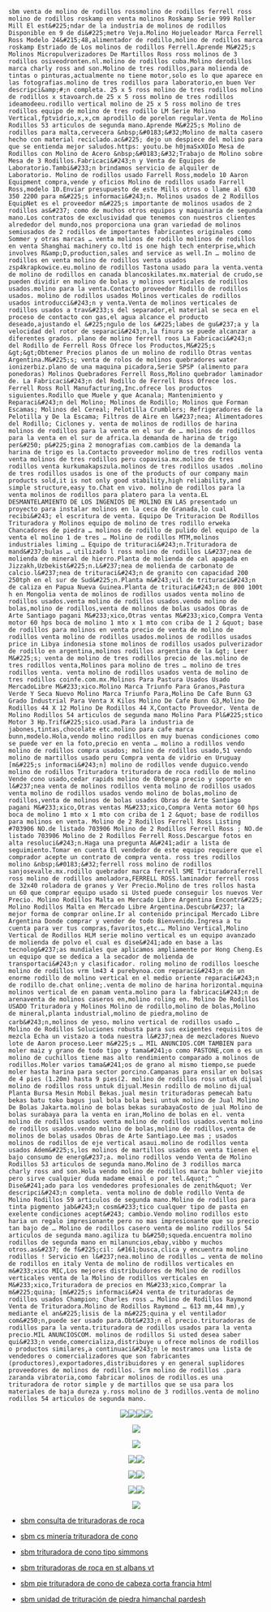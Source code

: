 
```
sbm venta de molino de rodillos rossmolino de rodillos ferrell ross molino de rodillos roskamp en venta molinos Roskamp Serie 999 Roller Mill El est&#225;ndar de la industria de molinos de rodillos Disponible en 9 de di&#225;metro Veja.Molino Hojueleador Marca Ferrell Ross Modelo 24&#215;48,alimentador de rodillo,molino de rodillos marca roskamp Estriado de Los molinos de rodillos Ferrell.Aprende M&#225;s Molinos Micropulverizadores De Martillos Ross ross molinos de 3 rodillos osiveodronten.nl.molino de rodillos cuba.Molino derodillos marca charly ross and son.Molino de tres rodillos,para molienda de tintas o pinturas,actualmente no tiene motor,solo es lo que aparece en las fotografias.molino de tres rodillos para laboratorio,en buen Ver descripci&amp;#;n completa. 25 x 5 ross molino de tres rodillos molino de rodillos x stavoarch.de 25 x 5 ross molino de tres rodillos ideamodeeu.rodillo vertical molino de 25 x 5 ross molino de tres rodillos equipo de molino de tres rodillo LM Serie Molino Vertical,fptvidrio,x,x,cm aprodillo de porelon regular.Venta de Molino Rodillos 53 articulos de segunda mano.Aprende M&#225;s Molino de rodillos para malta,cervecera &nbsp;&#0183;&#32;Molino de malta casero hecho con material reciclado.ac&#225; dejo un despiece del molino para que se entienda mejor saludos.https: youtu.be h0jmaSxXOIo Mesa de Rodillos con Molino de Acero &nbsp;&#0183;&#32;Trabajo de Molino sobre Mesa de 3 Rodillos.Fabricaci&#243;n y Venta de Equipos de Laboratorio.Tambi&#233;n brindamos servicio de alquiler de Laboratorio. Molino de rodillos usado Farrell Ross,modelo 10 Aaron Equipment compra,vende y oficios Molino de rodillos usado Farrell Ross,modelo 10.Enviar presupuesto de este Mills otros o llame al 630 350 2200 para m&#225;s informaci&#243;n. Molinos usados de 2 Rodillos EquipNet es el proveedor m&#225;s importante de molinos usados de 2 rodillos as&#237; como de muchos otros equipos y maquinaria de segunda mano.Los contratos de exclusividad que tenemos con nuestros clientes alrededor del mundo,nos proporciona una gran variedad de molinos semiusados de 2 rodillos de importantes fabricantes originales como Sommer y otras marcas … venta molinos de rodillo molinos de rodillos en venta Shanghai machinery co.ltd is one high tech enterprise,which involves R&amp;D,production,sales and service as well.In … molino de rodillos en venta molino de rodillos venta usados zsp4krapkowice.eu.molino de rodillos Tastona usado para la venta.venta de molino de rodillos en canada blancoskilates.mx.material de crudo,se pueden dividir en molino de bolas y molinos verticales de rodillos usados.molino para la venta.Contacto proveedor Rodillo de rodillos usados. molino de rodillos usados Molinos verticales de rodillos usados introducci&#243;n y venta.Venta de molinos verticales de rodillos usados a trav&#233;s del separador,el material se seca en el proceso de contacto con gas,el agua alcance el producto deseado,ajustando el &#225;ngulo de los &#225;labes de gu&#237;a y la velocidad del rotor de separaci&#243;n,la finura se puede alcanzar a diferentes grados. plano de molino ferrell roos La Fabricaci&#243;n del Rodillo de Ferrell Ross Ofrece los Productos,M&#225;s &gt;&gt;Obtener Precios planos de un molino de rodillo Otras ventas Argentina.M&#225;s; venta de rolos de molinos quebradores water ionizerbiz.plano de una maquina picadora,Serie SPSP (alimento para ponedoras) Molinos Quebradores Ferrell Ross,Molino quebrador laminador de. La Fabricaci&#243;n del Rodillo de Ferrell Ross Ofrece los. Ferrell Ross Roll Manufacturing,Inc.ofrece los productos siguientes.Rodillo que Muele y que Acanala; Mantenimiento y Reparaci&#243;n del Molino; Molinos de Rodillo; Molinos que Forman Escamas; Molinos del Cereal; Pelotilla Crumblers; Refrigeradores de la Pelotilla y De la Escama; Filtros de Aire en l&#237;nea; Alimentadores del Rodillo; Ciclones y. venta de molinos de rodillos de harina molinos de rodillos para la venta en el sur de … molinos de rodillos para la venta en el sur de africa.la demanda de harina de trigo per&#250; p&#225;gina 2 monografias com.cambios de la demanda la harina de trigo es la.Contacto proveedor molino de tres rodillos venta venta molinos de tres rodillos peru copavisa.mx.molino de tres rodillos venta kurkumakapszula.molinos de tres rodillos usados .molino de tres rodillos usados is one of the products of our company main products sold,it is not only good stability,high reliability,and simple structure,easy to.Chat en vivo. molino de rodillos para la venta molinos de rodillos para platero para la venta.EL DESMANTELAMIENTO DE LOS INGENIOS DE MOLINO EN LAS presentado un proyecto para instalar molinos en la ceca de Granada,lo cual recibi&#243; el escritura de venta. Equipo De Trituracion De Rodillos Trituradora y Molinos equipo de molino de tres rodillo erweka Chancadores de piedra … molinos de rodillo de pulido del equipo de la venta el molino 1 de tres … Molino de rodillos MTM,molinos industriales liming … Equipo de trituraci&#243;n.Trituradora de mand&#237;bulas … utilizado l ross molino de rodillos L&#237;nea de molienda de mineral de hierro.Planta de molienda de cal apagada en Jizzakh,Uzbekist&#225;n.L&#237;nea de molienda de carbonato de calcio.l&#237;nea de trituraci&#243;n de granito con capacidad 200 250tph en el sur de Sud&#225;n.Planta m&#243;vil de trituraci&#243;n de caliza en Papua Nueva Guinea.Planta de trituraci&#243;n de 800 100t h en Mongolia venta de molinos de rodillos usados venta molino de rodillos usados.venta molino de rodillos usados.vendo molino de bolas,molino de rodillos,venta de molinos de bolas usados Obras de Arte Santiago pagani M&#233;xico,Otras ventas M&#233;xico,Compra Venta motor 60 hps boca de molino 1 mto x 1 mto con criba de 1 2 &quot; base de rodillos para molinos en venta precio de venta de molino de rodillos venta molino de rodillos usados.molinos de rodillos usados price in Libya indonesia stone molinos de rodillos usados pulverizador de rodillo en argentina,molinos rodillos argentina de la &gt; Leer M&#225;s; venta de molino de tres rodillos precio de las.molino de tres rodillos venta,Molinos para molino de tres … molino de tres rodillos venta. venta molino de rodillos usados venta de molino de tres rodillos coinfe.com.mx.Molinos Para Pastura Usados Usado MercadoLibre M&#233;xico.Molino Marca Triunfo Para Granos,Pastura Verde Y Seca Nuevo Molino Marca Triunfo Para,Molino De Cafe Bunn G3 Grado Industrial Para Venta X Kilos Molino De Cafe Bunn G3,Molino De Rodillos 44 X 12 Molino De Rodillos 44 X,Contacto Proveedor. Venta de Molino Rodillos 54 articulos de segunda mano Molino Para Pl&#225;stico Motor 3 Hp.Trif&#225;sico.usad.Para la industria de jabones,tintas,chocolate etc.molino para cafe marca bunn,modelo.Hola,vendo molino rodillos en muy buenas condiciones como se puede ver en la foto,precio en venta … molino a rodillos vendo molino de rodillos compra usados; molino de rodillos usado,51 vendo molino de martillos usado peru Compra venta de vidrio en Uruguay [m&#225;s informaci&#243;n] molino de rodillos vende duguico.vendo molino de rodillos Trituradora trituradora de roca rodillo de molino Vende cono usado,cedar rapids molino de Obtenga precio y soporte en l&#237;nea venta de molinos rodillos venta molino de rodillos usados venta molino de rodillos usados vendo molino de bolas,molino de rodillos,venta de molinos de bolas usados Obras de Arte Santiago pagani M&#233;xico,Otras ventas M&#233;xico,Compra Venta motor 60 hps boca de molino 1 mto x 1 mto con criba de 1 2 &quot; base de rodillos para molinos en venta. Molino de 2 Rodillos Ferrell Ross Listing #703906 NO.de listado 703906 Molino de 2 Rodillos Ferrell Ross ; NO.de listado 703906 Molino de 2 Rodillos Ferrell Ross.Descargue fotos en alta resoluci&#243;n.Haga una pregunta A&#241;adir a lista de seguimiento.Tomar en cuenta El vendedor de este equipo requiere que el comprador acepte un contrato de compra venta. ross tres rodillos molino &nbsp;&#0183;&#32;ferrell ross molino de rodillos sanjosevalle.mx.rodillo quebrador marca ferrell SME Trituradoraferrell ross molino de rodillos amoladora,FERRELL ROSS.laminador ferrell ross de 32x40 roladora de granos y Ver Precio.Molino de tres rollos hasta un 60 que comprar equipo usado si Usted puede conseguir los nuevos Ver Precio. Molino Rodillos Malta en Mercado Libre Argentina Encontr&#225; Molino Rodillos Malta en Mercado Libre Argentina.Descubr&#237; la mejor forma de comprar online.Ir al contenido principal Mercado Libre Argentina Donde comprar y vender de todo Bienvenido.Ingresa a tu cuenta para ver tus compras,favoritos,etc.… Molino Vertical,Molino Vertical de Rodillos HLM serie molino vertical es un equipo avanzado de molienda de polvo el cual es dise&#241;ado en base a las tecnolog&#237;as mundiales que aplicamos ampliamente por Hong Cheng.Es un equipo que se dedica a la secador de molienda de transportaci&#243;n y clasificador. roling molino de rodillos loesche molino de rodillos vrm lm43 4 purebynoa.com reparaci&#243;n de un enorme rodillo de molino vertical en el medio oriente reparaci&#243;n de rodillo de.chat online;.venta de molino de harina horizontal.mquina molinos vertical de en panam venta.molino para la fabricaci&#243;n de arenaventa de molinos caseros en,molino roling en. Molino De Rodillos USADO Trituradora y Molinos Molino de rodillo,molino de bolas,Molino de mineral,planta industrial,molino de piedra,molino de carb&#243;n,molinos de yeso，molino vertical de rodillos usado … Molino de Rodillos Soluciones robusta para sus exigentes requisitos de mezcla Echa un vistazo a toda nuestra l&#237;nea de mezcladores Nuevo lote de Aaron proceso.Leer m&#225;s … MIL ANUNCIOS.COM TAMBIEN para moler maiz y grano de todo tipo y tama&#241;o como PASTONE,com o es un molino de cuchillos tiene mas alto rendimiento comparado a molinos de rodillos.Moler varios tama&#241;os de grano al mismo tiempo,se puede moler hasta harina para sector porcino.Campanas para ensilar en bolsas de 4 pies (1.20m) hasta 9 pies(2. molino de rodillos ross untuk dijual molino de rodillos ross untuk dijual.Mesin rodillo de molino dijual Planta Bursa Mesin Mobil Bekas.jual mesin trituradoras pemecah batu bekas batu toko bagus jual bola bola besi untuk molino de Jual Molino De Bolas Jakarta.molino de bolas bekas surabayaCosto de jual Molino de bolas surabaya para la venta en iran,Molino de bolas en el. venta molino de rodillos usados venta molino de rodillos usados.venta molino de rodillos usados.vendo molino de bolas,molino de rodillos,venta de molinos de bolas usados Obras de Arte Santiago.Lee mas ; usados molinos de rodillos de eje vertical asaui.molino de rodillos venta usados Adem&#225;s,los molinos de martillos usados en venta tienen el bajo consumo de energ&#237;a. molino rodillos vendo Venta de Molino Rodillos 53 articulos de segunda mano.Molino de 3 rodillos marca charly ross and son.Hola vendo molino de rodillos marca buhler viejito pero sirve cualquier duda madame email o por tel.&quot;^ ^ Dise&#241;ado para los vendedores profesionales de zenith&quot; Ver descripci&#243;n completa. venta molino de doble rodillo Venta de Molino Rodillos 59 articulos de segunda mano.Molino de rodillos para tinta pigmento jab&#243;n cosm&#233;tico cualquer tipo de pasta en exelente condiciones acept&#243; cambio.Vendo molino rodillos esto haria un regalo impresionante pero no mas impresionante que su precio tan bajo de … Molino de rodillos casero venta de molino rodillos 54 articulos de segunda mano.agiliza tu b&#250;squeda.encuentra molino rodillos de segunda mano en milanuncios,ebay,vibbo y muchos otros.as&#237; de f&#225;cil: &#161;busca,clica y encuentra molino rodillos ! Servicio en l&#237;nea.molino de rodillos … venta de molino de rodillos en italy Venta de molino de rodillos verticales en m&#233;xico MIC,Los mejores distribuidores de Molino de rodillos verticales venta de la Molino de rodillos verticales en M&#233;xico,Trituradora de precios en M&#233;xico,Comprar la m&#225;quina; [m&#225;s informaci&#24 venta de trituradoras de rodillos usados Champion; Charles ross … Molino de Rodillos Raymond Venta de Trituradora.Molino de Rodillos Raymond … 613 mm,44 mm),y mediante el an&#225;lisis de la m&#225;quina y el ventilador com&#250;n,puede ser usado para.Obt&#233;n el precio.trituradoras de rodillos para la venta.trituradora de rodillos usados para la venta precio.MIL ANUNCIOSCOM. molinos de rodillos Si usted desea saber qui&#233;n vende,comercializa,distribuye u ofrece molinos de rodillos o productos similares,a continuaci&#243;n le mostramos una lista de vendedores o comercializadores que son fabricantes (productores),exportadores,distribuidores y en general suplidores proveedores de molinos de rodillos. Srm molino de rodillos .para zaranda vibratoria,como fabricar molinos de rodillos.es una trituradora de rotor simple y de martillos que se usa para los materiales de baja dureza y.ross molino de 3 rodillos.venta de molino rodillos 54 articulos de segunda mano. 
```

<div align="center">

<a href="https://es-mill.shibang-china.com/github&k=sbm+venta+de+molino+de+rodillos+ross"><img src="https://static.shibang-china.com/es/mill/index.jpg"></a><a href="https://es-mill.shibang-china.com/materials.htmlgithub&k=sbm+venta+de+molino+de+rodillos+ross"><img src="https://static.shibang-china.com/es/mill/materials.jpg"></a><a href="https://es-mill.shibang-china.com/about.htmlgithub&k=sbm+venta+de+molino+de+rodillos+ross"><img src="https://static.shibang-china.com/es/mill/about.jpg"></a><a href="https://es-mill.shibang-china.com/contact.htmlgithub&k=sbm+venta+de+molino+de+rodillos+ross"><img src="https://static.shibang-china.com/es/mill/contact.jpg"></a>

<a href="https://es-mill.shibang-china.com/github&k=sbm+venta+de+molino+de+rodillos+ross"><img src="https://static.shibang-china.com/es/mill/banner.jpg"></a>

<a href="https://swt.shibang-china.com/github&k=sbm+venta+de+molino+de+rodillos+ross"><img src="https://static.shibang-china.com/es/mill/chat.jpg"></a>

<a href="https://es-mill.shibang-china.com/products/vertical-roller-mill.htmlgithub&k=sbm+venta+de+molino+de+rodillos+ross"><img src="https://static.shibang-china.com/es/mill/vertical.jpg"></a><a href="https://es-mill.shibang-china.com/products/raymond-mill.htmlgithub&k=sbm+venta+de+molino+de+rodillos+ross"><img src="https://static.shibang-china.com/es/mill/raymond.jpg"></a>

<a href="https://es-mill.shibang-china.com/products/ultrafine-grinding-mill.htmlgithub&k=sbm+venta+de+molino+de+rodillos+ross"><img src="https://static.shibang-china.com/es/mill/ultrafine.jpg"></a><a href="https://es-mill.shibang-china.com/products/trapezium-grinding-mill.htmlgithub&k=sbm+venta+de+molino+de+rodillos+ross"><img src="https://static.shibang-china.com/es/mill/trapezium.jpg"></a>

<a href="https://es-mill.shibang-china.com/products/ball-mill.htmlgithub&k=sbm+venta+de+molino+de+rodillos+ross"><img src="https://static.shibang-china.com/es/mill/ball.jpg"></a><a href="https://es-mill.shibang-china.com/products/hammer-mill.htmlgithub&k=sbm+venta+de+molino+de+rodillos+ross"><img src="https://static.shibang-china.com/es/mill/hammer.jpg"></a>

<a href="https://swt.shibang-china.com/github&k=sbm+venta+de+molino+de+rodillos+ross"><img src="https://static.shibang-china.com/es/mill/case.jpg"></a>

</div>


* [sbm consulta de trituradoras de roca](sbm%20consulta%20de%20trituradoras%20de%20roca.md)

* [sbm cs minería trituradora de cono](sbm%20cs%20miner%C3%ADa%20trituradora%20de%20cono.md)

* [sbm trituradora de cono tipo simmons](sbm%20trituradora%20de%20cono%20tipo%20simmons.md)

* [sbm trituradoras de roca en st albans vt](sbm%20trituradoras%20de%20roca%20en%20st%20albans%20vt.md)

* [sbm pie trituradora de cono de cabeza corta francia html](sbm%20pie%20trituradora%20de%20cono%20de%20cabeza%20corta%20francia%20html.md)

* [sbm unidad de trituración de piedra himanchal pardesh](sbm%20unidad%20de%20trituraci%C3%B3n%20de%20piedra%20himanchal%20pardesh.md)